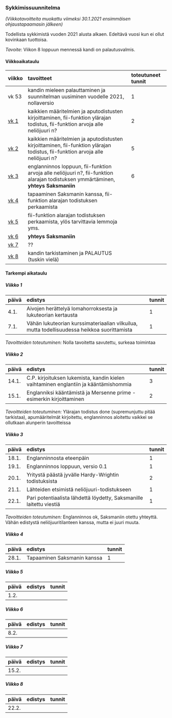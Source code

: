### Sykkimissuunnitelma

*(Viikkotavoitteita muokattu viimeksi 30.1.2021 ensimmäisen ohjaustapaamasin jälkeen)*

Todellista sykkimistä vuoden 2021 alusta alkaen. Edeltävä vuosi kun ei ollut kovinkaan tuottoisa.

*Tavoite*: Viikon 8 loppuun mennessä kandi on palautusvalmis.

#### Viikkoaikataulu

| viikko | tavoitteet | toteutuneet tunnit |
| :------| :----------| :------|
| vk 53 | kandin mieleen palauttaminen ja suunnitelman uusiminen vuodelle 2021, nollaversio | 1 |
| [vk 1](#Viikko-1) | kaikkien määritelmien ja aputodistusten kirjoittaminen, fii-funktion ylärajan todistus, fii-funktion arvoja alle neliöjuuri n? | 2 |
| [vk 2](#Viikko-2) | kaikkien määritelmien ja aputodistusten kirjoittaminen, fii-funktion ylärajan todistus, fii-funktion arvoja alle neliöjuuri n? | 5 |
| [vk 3](#Viikko-3) | englanninnos loppuun, fii-funktion arvoja alle neliöjuuri n?, fii-funktion alarajan todistuksen ymmärtäminen, **yhteys Saksmaniin** | 6 |
| [vk 4](#Viikko-4) | tapaaminen Saksmanin kanssa, fii-funktion alarajan todistuksen perkaamista |  |
| [vk 5](#Viikko-5) | fii-funktion alarajan todistuksen perkaamista, ylös tarvittavia lemmoja yms. | |
| [vk 6](#Viikko-6) | **yhteys Saksmaniin** | |
| [vk 7](#Viikko-7) | ?? | |
| [vk 8](#Viikko-8) | kandin tarkistaminen ja PALAUTUS (tuskin vielä) | |

#### Tarkempi aikataulu

##### Viikko 1

| päivä | edistys | tunnit |
| :-----| :-------| :------|
| 4.1. | Aivojen herättelyä lomahorroksesta ja lukuteorian kertausta | 1 |
| 7.1. | Vähän lukuteorian kurssimateriaalian vilkuilua, mutta todellisuudessa heikkoa suorittamista | 1 |

*Tavoitteiden toteutuminen:* Nolla tavoitetta savutettu, surkeaa toimintaa

##### Viikko 2

| päivä | edistys | tunnit |
| :-----| :-------| :------|
| 14.1. | C.P. kirjoituksen lukemista, kandin kielen vaihtaminen englantiin ja kääntämishommia | 3 |
| 15.1. | Englanniksi kääntämistä ja Mersenne prime -esimerkin kirjoittaminen | 2 |

*Tavoitteiden toteutuminen:* Ylärajan todistus done (supremunjuttu pitää tarkistaa), apumääritelmät kirjoitettu, englanninnos aloitettu vaikkei se ollutkaan alunperin tavoitteissa

##### Viikko 3

| päivä | edistys | tunnit |
| :-----| :-------| :------|
| 18.1. | Englanninnosta eteenpäin | 1 |
| 19.1. | Englanninnos loppuun, versio 0.1 | 1 |
| 20.1. | Yritystä päästä jyvälle Hardy-Wrightin todistuksista | 2 |
| 21.1. | Lähteiden etsimistä neliöjuuri-todistukseen | 1 |
| 22.1. | Pari potentiaalista lähdettä löydetty, Saksmanille laitettu viestiä | 1 |

*Tavoitteiden toteutuminen:* Englanninnos ok, Saksmaniin otettu yhteyttä. Vähän edistystä neliöjuuritilanteen kanssa, mutta ei juuri muuta.

##### Viikko 4

| päivä | edistys | tunnit |
| :-----| :-------| :------|
| 28.1. | Tapaaminen Saksmanin kanssa | 1 |

##### Viikko 5

| päivä | edistys | tunnit |
| :-----| :-------| :------|
| 1.2. |  |  |

##### Viikko 6

| päivä | edistys | tunnit |
| :-----| :-------| :------|
| 8.2. |  |  |

##### Viikko 7

| päivä | edistys | tunnit |
| :-----| :-------| :------|
| 15.2. |  |  |

##### Viikko 8

| päivä | edistys | tunnit |
| :-----| :-------| :------|
| 22.2. |  |  |

